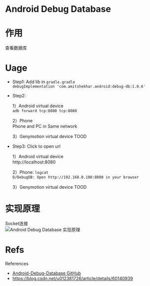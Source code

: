 # Android Debug Database

# 作用
 查看数据库

# Uage
- Step1: Add lib in `gradle.gradle`  
`debugImplementation 'com.amitshekhar.android:debug-db:1.0.6'`

- Step2:  

    1）Android virtual device  
    `adb forward tcp:8080 tcp:8080`    
    
    2）Phone  
    Phone and PC in Same network    
    
    3）Genymotion virtual device
    TOOD


- Step3: Click to open url  

    1）Android virtual device  
    http://localhost:8080
    
    2）Phone: `logcat`  
    `D/DebugDB: Open http://192.168.0.100:8080 in your browser`
    
    3）Genymotion virtual device
    TOOD

# 实现原理
Socket连接  
![Android Debug Database 实现原理](https://yingvickycao.github.io/img/android/DataAcess/database/tool_android_debug_database.png)

# Refs
References
- [Android-Debug-Database GitHub](https://github.com/amitshekhariitbhu/Android-Debug-Database)
- https://blog.csdn.net/u012381726/article/details/60140939